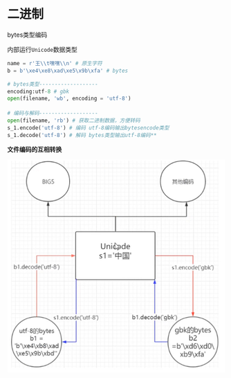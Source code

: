 # 二进制

bytes类型编码

内部运行`Unicode`数据类型

```python
name = r'王\\t嘿嘿\\n' # 原生字符
b = b'\xe4\xe8\xad\xe5\x9b\xfa' # bytes
```

```python
# bytes类型-------------------
encoding:utf-8 # gbk
open(filename, 'wb', encoding = 'utf-8')

# 编码与解码-------------------
open(filename, 'rb') # 获取二进制数据，方便转码
s_1.encode('utf-8') # 编码 utf-8编码输出bytesencode类型
s_1.decode('utf-8') # 解码 bytes类型输出utf-8编码**
```

**文件编码的互相转换**

![文件编码的互相转换](../img/20200917231743.png)

